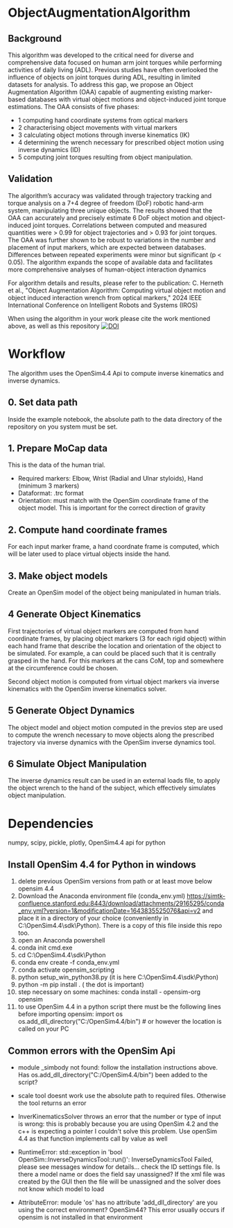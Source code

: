 # ObjectAugmentationAlgorithm

## Background
This algorithm was developed to the critical need for diverse and comprehensive data focused on human arm joint torques
while performing activities of daily living (ADL). Previous studies have often overlooked the influence of objects on joint
torques during ADL, resulting in limited datasets for analysis. To address this gap, we propose an Object Augmentation
Algorithm (OAA) capable of augmenting existing marker-based databases with virtual object motions and object-induced
joint torque estimations. The OAA consists of five phases:
- 1 computing hand coordinate systems from optical markers
- 2 characterising object movements with virtual markers
- 3 calculating object motions through inverse kinematics (IK)
- 4 determining the wrench necessary for prescribed object motion using inverse dynamics (ID)
- 5 computing joint torques resulting from object manipulation.

## Validation 
The algorithm’s accuracy was validated through trajectory tracking and torque analysis on a 7+4 degree of freedom (DoF) robotic hand-arm
system, manipulating three unique objects. The results showed that the OAA can accurately and precisely estimate 6 DoF object motion 
and object-induced joint torques. Correlations between computed and measured quantities were > 0.99 for object trajectories and > 0.93 
for joint torques. The OAA was further shown to be robust to variations in the number and placement of input markers,
which are expected between databases. Differences between repeated experiments were minor but significant (p < 0.05). 
The algorithm expands the scope of available data and facilitates more comprehensive analyses of human-object interaction dynamics

For algorithm details and results, please refer to the publication:
C. Herneth et al., "Object Augmentation Algorithm: Computing virtual object motion and
object induced interaction wrench from optical markers," 2024 IEEE International Conference on Intelligent Robots and Systems (IROS)

When using the algorithm in your work please cite the work mentioned above, as well as this repository [![DOI](https://zenodo.org/badge/823587380.svg)](https://zenodo.org/doi/10.5281/zenodo.12666596)

# Workflow
The algorithm uses the OpenSim4.4 Api to compute inverse kinematics and inverse dynamics.
## 0. Set data path
Inside the example notebook, the absolute path to the data directory of the repository on you system must be set.

## 1. Prepare MoCap data
This is the data of the human trial. 
- Required markers: Elbow, Wrist (Radial and Ulnar styloids), Hand (minimum 3 markers)
- Dataformat: .trc format
- Orientation: must match with the OpenSim coordinate frame of the object model. This is important for the correct direction of gravity

## 2. Compute hand coordinate frames
For each input marker frame, a hand coordnate frame is computed, which will be later used to place virtual objects inside the hand.

## 3. Make object models
Create an OpenSim model of the object being manipulated in human trials.

## 4 Generate Object Kinematics
First trajectories of virtual object markers are computed from hand coordinate frames, by placing object markers (3 for each rigid object) within each hand 
frame that describe the location and orientation of the object to be simulated. For example, a can could be placed such that it is centrally
grasped in the hand. For this markers at the cans CoM, top and somewhere at the circumference could be chosen.

Second object motion is computed from virtual object markers via inverse kinematics with the OpenSim inverse kinematics solver.

## 5 Generate Object Dynamics
The object model and object motion computed in the previos step are used to compute the wrench necessary to move objects along the prescribed trajectory via
inverse dynamics with the OpenSim inverse dynamics tool.

## 6 Simulate Object Manipulation
The inverse dynamics result can be used in an external loads file, to apply the object wrench to the hand of the subject, which effectively simulates object manipulation.

# Dependencies
numpy, scipy, pickle, plotly, OpenSim4.4 api for python

## Install OpenSim 4.4 for Python in windows
1. delete previous OpenSim versions from path or at least move below opensim 4.4
2. Download the Anaconda environment file (conda_env.yml) https://simtk-confluence.stanford.edu:8443/download/attachments/29165295/conda_env.yml?version=1&modificationDate=1643835525076&api=v2 and place it in a directory of your choice (conveniently in C:\OpenSim4.4\sdk\Python). There is a copy of this file inside this repo too.
3. open an Anaconda powershell
4. conda init cmd.exe
5. cd C:\OpenSim4.4\sdk\Python
6. conda env create -f conda_env.yml
7. conda activate opensim_scripting
8. python setup_win_python38.py (it is here C:\OpenSim4.4\sdk\Python)
9. python -m pip install . ( the dot is important)
10. step necessary on some machines: conda install - opensim-org opensim
11. to use OpenSim 4.4 in a python script there must be the following lines before importing opensim:
    import os
    os.add_dll_directory("C:/OpenSim4.4/bin") # or however the location is called on your PC

## Common errors with the OpenSim Api
- module _simbody not found:
    follow the installation instructions above. Has os.add_dll_directory("C:/OpenSim4.4/bin") been added to the script?
  
- scale tool doesnt work
    use the absolute path to required files. Otherwise the tool returns an error

- InverKinematicsSolver throws an error that the number or type of input is wrong:
    this is probably because you are using OpenSim 4.2 and the c++ is expecting a pointer
    I couldn't solve this problem. Use openSim 4.4 as that function implements call by value as well

- RuntimeError: std::exception in 'bool OpenSim::InverseDynamicsTool::run()': InverseDynamicsTool Failed, please see messages window for details...
    check the ID settings file. Is there a model name or does the field say unassigned?
    If the xml file was created by the GUI then the file will be unassigned and the solver does not know which model to load

- AttributeError: module 'os' has no attribute 'add_dll_directory'
    are you using the correct environment? OpenSim44? This error usually occurs if opensim is not installed in that environment
